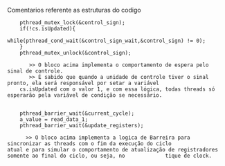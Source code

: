 Comentarios referente as estruturas do codigo  

		pthread_mutex_lock(&control_sign);
		if(!cs.isUpdated){
                	while(pthread_cond_wait(&control_sign_wait,&control_sign) != 0);
		}
		pthread_mutex_unlock(&control_sign);
		
		   >> O bloco acima implementa o comportamento de espera pelo sinal de controle.
		   >> É sabido que quando a unidade de controle tiver o sinal pronto, ela será responsável por setar a variável
		cs.isUpdated com o valor 1, e com essa lógica, todas threads só esperarão pela variável de condição se necessário.


		pthread_barrier_wait(&current_cycle); 		
		a_value = read_data_1;				
		pthread_barrier_wait(&update_registers); 	
		
		  >> O bloco acima implementa a logica de Barreira para sincronizar as threads com o fim da execução do ciclo 				atual e para simular o comportamento de atualização de registradores somente ao final do ciclo, ou seja, no 			tique de clock.
